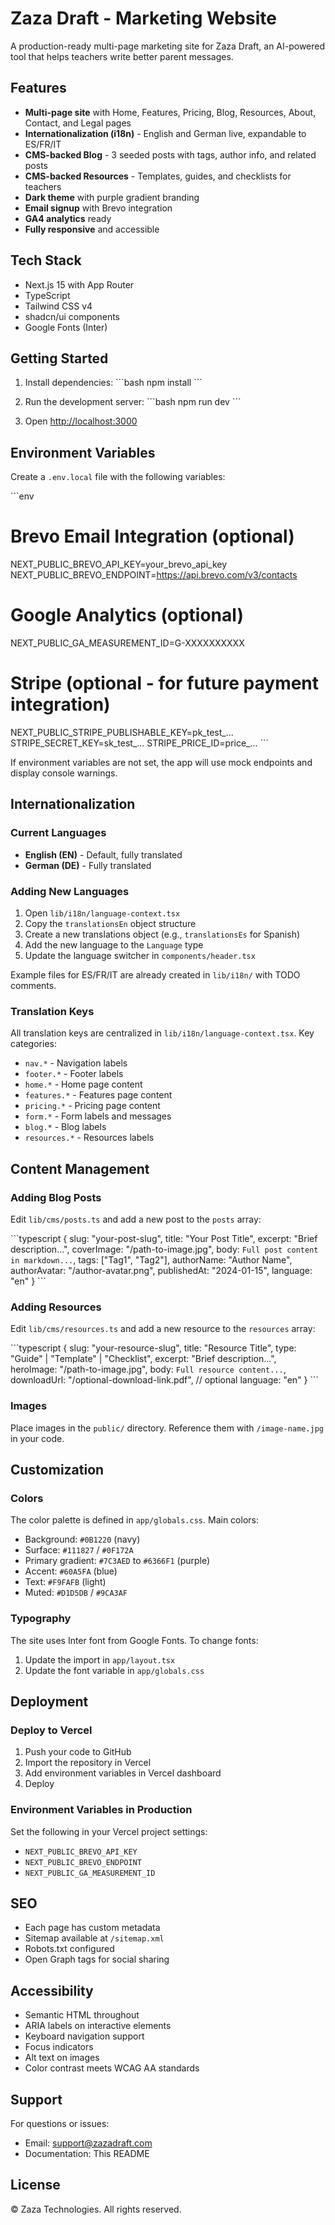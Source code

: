 # Zaza Draft - Marketing Website

A production-ready multi-page marketing site for Zaza Draft, an AI-powered tool that helps teachers write better parent messages.

## Features

- **Multi-page site** with Home, Features, Pricing, Blog, Resources, About, Contact, and Legal pages
- **Internationalization (i18n)** - English and German live, expandable to ES/FR/IT
- **CMS-backed Blog** - 3 seeded posts with tags, author info, and related posts
- **CMS-backed Resources** - Templates, guides, and checklists for teachers
- **Dark theme** with purple gradient branding
- **Email signup** with Brevo integration
- **GA4 analytics** ready
- **Fully responsive** and accessible

## Tech Stack

- Next.js 15 with App Router
- TypeScript
- Tailwind CSS v4
- shadcn/ui components
- Google Fonts (Inter)

## Getting Started

1. Install dependencies:
\`\`\`bash
npm install
\`\`\`

2. Run the development server:
\`\`\`bash
npm run dev
\`\`\`

3. Open [http://localhost:3000](http://localhost:3000)

## Environment Variables

Create a `.env.local` file with the following variables:

\`\`\`env
# Brevo Email Integration (optional)
NEXT_PUBLIC_BREVO_API_KEY=your_brevo_api_key
NEXT_PUBLIC_BREVO_ENDPOINT=https://api.brevo.com/v3/contacts

# Google Analytics (optional)
NEXT_PUBLIC_GA_MEASUREMENT_ID=G-XXXXXXXXXX

# Stripe (optional - for future payment integration)
NEXT_PUBLIC_STRIPE_PUBLISHABLE_KEY=pk_test_...
STRIPE_SECRET_KEY=sk_test_...
STRIPE_PRICE_ID=price_...
\`\`\`

If environment variables are not set, the app will use mock endpoints and display console warnings.

## Internationalization

### Current Languages

- **English (EN)** - Default, fully translated
- **German (DE)** - Fully translated

### Adding New Languages

1. Open `lib/i18n/language-context.tsx`
2. Copy the `translationsEn` object structure
3. Create a new translations object (e.g., `translationsEs` for Spanish)
4. Add the new language to the `Language` type
5. Update the language switcher in `components/header.tsx`

Example files for ES/FR/IT are already created in `lib/i18n/` with TODO comments.

### Translation Keys

All translation keys are centralized in `lib/i18n/language-context.tsx`. Key categories:

- `nav.*` - Navigation labels
- `footer.*` - Footer labels
- `home.*` - Home page content
- `features.*` - Features page content
- `pricing.*` - Pricing page content
- `form.*` - Form labels and messages
- `blog.*` - Blog labels
- `resources.*` - Resources labels

## Content Management

### Adding Blog Posts

Edit `lib/cms/posts.ts` and add a new post to the `posts` array:

\`\`\`typescript
{
  slug: "your-post-slug",
  title: "Your Post Title",
  excerpt: "Brief description...",
  coverImage: "/path-to-image.jpg",
  body: `Full post content in markdown...`,
  tags: ["Tag1", "Tag2"],
  authorName: "Author Name",
  authorAvatar: "/author-avatar.png",
  publishedAt: "2024-01-15",
  language: "en"
}
\`\`\`

### Adding Resources

Edit `lib/cms/resources.ts` and add a new resource to the `resources` array:

\`\`\`typescript
{
  slug: "your-resource-slug",
  title: "Resource Title",
  type: "Guide" | "Template" | "Checklist",
  excerpt: "Brief description...",
  heroImage: "/path-to-image.jpg",
  body: `Full resource content...`,
  downloadUrl: "/optional-download-link.pdf", // optional
  language: "en"
}
\`\`\`

### Images

Place images in the `public/` directory. Reference them with `/image-name.jpg` in your code.

## Customization

### Colors

The color palette is defined in `app/globals.css`. Main colors:

- Background: `#0B1220` (navy)
- Surface: `#111827` / `#0F172A`
- Primary gradient: `#7C3AED` to `#6366F1` (purple)
- Accent: `#60A5FA` (blue)
- Text: `#F9FAFB` (light)
- Muted: `#D1D5DB` / `#9CA3AF`

### Typography

The site uses Inter font from Google Fonts. To change fonts:

1. Update the import in `app/layout.tsx`
2. Update the font variable in `app/globals.css`

## Deployment

### Deploy to Vercel

1. Push your code to GitHub
2. Import the repository in Vercel
3. Add environment variables in Vercel dashboard
4. Deploy

### Environment Variables in Production

Set the following in your Vercel project settings:

- `NEXT_PUBLIC_BREVO_API_KEY`
- `NEXT_PUBLIC_BREVO_ENDPOINT`
- `NEXT_PUBLIC_GA_MEASUREMENT_ID`

## SEO

- Each page has custom metadata
- Sitemap available at `/sitemap.xml`
- Robots.txt configured
- Open Graph tags for social sharing

## Accessibility

- Semantic HTML throughout
- ARIA labels on interactive elements
- Keyboard navigation support
- Focus indicators
- Alt text on images
- Color contrast meets WCAG AA standards

## Support

For questions or issues:

- Email: support@zazadraft.com
- Documentation: This README

## License

© Zaza Technologies. All rights reserved.
